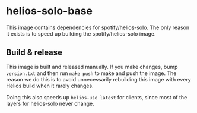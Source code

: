 # helios-solo-base

This image contains dependencies for spotify/helios-solo. The only reason it exists is to speed up
building the spotify/helios-solo image.

## Build & release

This image is built and released manually. If you make changes, bump `version.txt` and then run
`make push` to make and push the image. The reason we do this is to avoid unnecessarily rebuilding
this image with every Helios build when it rarely changes.

Doing this also speeds up `helios-use latest` for clients, since most of the layers for helios-solo
never change.
